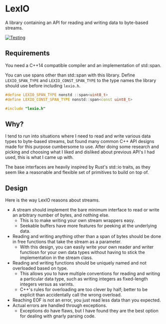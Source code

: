LexIO
=====
A library containing an API for reading and writing data to byte-based streams.

[![Testing](https://github.com/AlexMax/lexio/actions/workflows/cpp20.yml/badge.svg)](https://github.com/AlexMax/lexio/actions/workflows/cpp20.yml)

Requirements
------------
You need a C++14 compatible compiler and an implementation of std::span.

You can use spans other than std::span with this library.  Define `LEXIO_SPAN_TYPE` and `LEXIO_CONST_SPAN_TYPE` to the type names the library should use before including `lexio.h`.

```cpp
#define LEXIO_SPAN_TYPE nonstd ::span<uint8_t>
#define LEXIO_CONST_SPAN_TYPE nonstd::span<const uint8_t>

#include "lexio.h"
```

Why?
----
I tend to run into situations where I need to read and write various data types to byte-based streams, but found many common C++ API designs made for this purpose cumbersome to use.  After doing some research and picking and choosing what I liked and disliked about previous API's I had used, this is what I came up with.

The base interfaces are heavily inspired by Rust's std::io traits, as they seem like a reasonable and flexible set of primitives to build on top of.

Design
------
Here is the way LexIO reasons about streams.

- A stream should implement the bare minimum interface to read or write an arbitrary number of bytes, and nothing else.
    - This is to make writing your own stream wrappers easy.
    - Seekable buffers have more features for peeking at the underlying data.
- Reading and writing anything other than a span of bytes should be done in free functions that take the stream as a parameter.
    - With this design, you can easily write your own reader and writer functiosn for your own data types without having to stick the implementation in the stream class.
- Reading and writing functions should be uniquely named and not overloaded based on type.
    - This allows you to have multiple conventions for reading and writing a particular data type, such as writing integers as fixed-length integers versus as varints.
    - C++'s rules for overloading are too clever by half; better to be explicit than accidentally call the wrong overload.
- Reaching EOF is not an error, you just read less data than you expected.
- Actual errors are handled through exceptions.
    - Exceptions do have flaws, but I have found they are the best option for dealing with gnarly parsing code.
